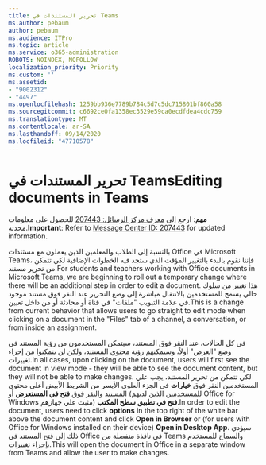 ```yaml
---
title: تحرير المستندات في Teams
ms.author: pebaum
author: pebaum
ms.audience: ITPro
ms.topic: article
ms.service: o365-administration
ROBOTS: NOINDEX, NOFOLLOW
localization_priority: Priority
ms.custom: ''
ms.assetid:
- "9002312"
- "4497"
ms.openlocfilehash: 1259bb936e7789b784c5d7c5dc715801bf860a58
ms.sourcegitcommit: c6692ce0fa1358ec3529e59ca0ecdfdea4cdc759
ms.translationtype: MT
ms.contentlocale: ar-SA
ms.lasthandoff: 09/14/2020
ms.locfileid: "47710578"
---
```

# <a name="editing-documents-in-teams"></a><span data-ttu-id="e1c95-102">تحرير المستندات في Teams</span><span class="sxs-lookup"><span data-stu-id="e1c95-102">Editing documents in Teams</span></span>

<span data-ttu-id="e1c95-103">**مهم**: ارجع إلى [معرف مركز الرسائل: 207443](https://admin.microsoft.com/Adminportal/Home?source=applauncher#MessageCenter?id=MC207443) للحصول علي معلومات محدثة.</span><span class="sxs-lookup"><span data-stu-id="e1c95-103">**Important**: Refer to [Message Center ID: 207443](https://admin.microsoft.com/Adminportal/Home?source=applauncher#MessageCenter?id=MC207443) for updated information.</span></span> 

<span data-ttu-id="e1c95-104">بالنسبة إلى الطلاب والمعلمين الذين يعملون مع مستندات Office في Microsoft Teams، فإننا نقوم بالبدء بالتغيير المؤقت الذي ستجد فيه الخطوات الإضافية لكي تتمكن من تحرير مستند.</span><span class="sxs-lookup"><span data-stu-id="e1c95-104">For students and teachers working with Office documents in Microsoft Teams, we are beginning to roll out a temporary change where there will be an additional step in order to edit a document.</span></span> <span data-ttu-id="e1c95-105">هذا تغيير من سلوك حالي يسمح للمستخدمين بالانتقال مباشرة إلى وضع التحرير عند النقر فوق مستند موجود في علامة التبويب "ملفات" في قناة أو محادثة أو من داخل تعيين.</span><span class="sxs-lookup"><span data-stu-id="e1c95-105">This is a change from current behavior that allows users to go straight to edit mode when clicking on a document in the "Files" tab of a channel, a conversation, or from inside an assignment.</span></span>

<span data-ttu-id="e1c95-106">في كل الحالات، عند النقر فوق المستند، سيتمكن المستخدمون من رؤية المستند في وضع "العرض" أولاً، وسيمكنهم رؤية محتوي المستند، ولكن لن يتمكنوا من إجراء تغييرات.</span><span class="sxs-lookup"><span data-stu-id="e1c95-106">In all cases, upon clicking on the document, users will first see the document in view mode - they will be able to see the document content, but they will not be able to make changes.</span></span> <span data-ttu-id="e1c95-107">لكي تتمكن من تحرير المستند، يجب علي المستخدمين النقر فوق **خيارات** في الجزء العلوي الأيسر من الشريط الأبيض أعلى محتوى المستند والنقر فوق **فتح في المستعرض** أو (للمستخدمين الذين لديهم Office for Windows مثبت علي جهازهم) **فتح في تطبيق سطح المكتب**.</span><span class="sxs-lookup"><span data-stu-id="e1c95-107">In order to edit the document, users need to click **options** in the top right of the white bar above the document content and click **Open in Browser** or (for users with Office for Windows installed on their device) **Open in Desktop App**.</span></span> <span data-ttu-id="e1c95-108">سيؤدي ذلك إلى فتح المستند في Office في نافذة منفصلة من Teams والسماح للمستخدم بإجراء تغييرات.</span><span class="sxs-lookup"><span data-stu-id="e1c95-108">This will open the document in Office in a separate window from Teams and allow the user to make changes.</span></span>
